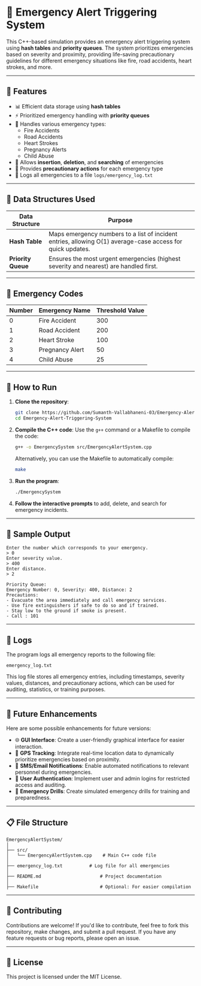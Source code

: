 # 🚨 Emergency Alert Triggering System

This C++-based simulation provides an emergency alert triggering system using **hash tables** and **priority queues**. The system prioritizes emergencies based on severity and proximity, providing life-saving precautionary guidelines for different emergency situations like fire, road accidents, heart strokes, and more.

---

## 📌 Features

- 📊 Efficient data storage using **hash tables**
- ⚡ Prioritized emergency handling with **priority queues**
- 🔔 Handles various emergency types:
  - Fire Accidents
  - Road Accidents
  - Heart Strokes
  - Pregnancy Alerts
  - Child Abuse
- 🔄 Allows **insertion**, **deletion**, and **searching** of emergencies
- 📝 Provides **precautionary actions** for each emergency type
- 📁 Logs all emergencies to a file `logs/emergency_log.txt`

---

## 🧱 Data Structures Used

| Data Structure | Purpose |
|----------------|---------|
| **Hash Table** | Maps emergency numbers to a list of incident entries, allowing O(1) average-case access for quick updates. |
| **Priority Queue** | Ensures the most urgent emergencies (highest severity and nearest) are handled first. |

---

## 📖 Emergency Codes

| Number | Emergency Name    | Threshold Value |
|--------|-------------------|-----------------|
| 0      | Fire Accident     | 300             |
| 1      | Road Accident     | 200             |
| 2      | Heart Stroke      | 100             |
| 3      | Pregnancy Alert   | 50              |
| 4      | Child Abuse       | 25              |

---

## 🚀 How to Run

1. **Clone the repository**:
   ```bash
   git clone https://github.com/Sumanth-Vallabhaneni-03/Emergency-Alert-Triggering-System.git
   cd Emergency-Alert-Triggering-System


2. **Compile the C++ code**:
   Use the `g++` command or a Makefile to compile the code:

   ```bash
   g++ -o EmergencySystem src/EmergencyAlertSystem.cpp
   ```

   Alternatively, you can use the Makefile to automatically compile:

   ```bash
   make
   ```

3. **Run the program**:

   ```bash
   ./EmergencySystem
   ```

4. **Follow the interactive prompts** to add, delete, and search for emergency incidents.

---

## 🧪 Sample Output

```text
Enter the number which corresponds to your emergency.
> 0
Enter severity value.
> 400
Enter distance.
> 2

Priority Queue:
Emergency Number: 0, Severity: 400, Distance: 2
Precautions:
- Evacuate the area immediately and call emergency services.
- Use fire extinguishers if safe to do so and if trained.
- Stay low to the ground if smoke is present.
- Call : 101
```

---

## 📁 Logs

The program logs all emergency reports to the following file:

```
emergency_log.txt
```

This log file stores all emergency entries, including timestamps, severity values, distances, and precautionary actions, which can be used for auditing, statistics, or training purposes.

---

## 🔐 Future Enhancements

Here are some possible enhancements for future versions:

* 🌐 **GUI Interface**: Create a user-friendly graphical interface for easier interaction.
* 📍 **GPS Tracking**: Integrate real-time location data to dynamically prioritize emergencies based on proximity.
* 📲 **SMS/Email Notifications**: Enable automated notifications to relevant personnel during emergencies.
* 👤 **User Authentication**: Implement user and admin logins for restricted access and auditing.
* 🎯 **Emergency Drills**: Create simulated emergency drills for training and preparedness.

---

## 📋 File Structure

```
EmergencyAlertSystem/
│
├── src/
│   └── EmergencyAlertSystem.cpp    # Main C++ code file
│
├── emergency_log.txt          # Log file for all emergencies
│
├── README.md                      # Project documentation
│
├── Makefile                       # Optional: For easier compilation
```

---

## 🤝 Contributing

Contributions are welcome! If you'd like to contribute, feel free to fork this repository, make changes, and submit a pull request. If you have any feature requests or bug reports, please open an issue.

---

## 📜 License

This project is licensed under the MIT License.


